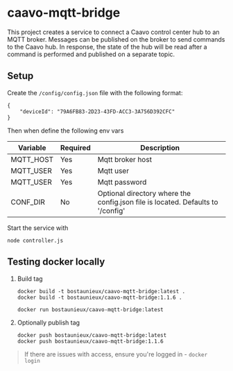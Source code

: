 # caavo-mqtt-bridge

This project creates a service to connect a Caavo control center hub to an MQTT broker. Messages can be published on the broker to send commands to the Caavo hub. In response, the state of the hub will be read after a command is performed and published on a separate topic.

## Setup

Create the `/config/config.json` file with the following format:

```
{
    "deviceId": "79A6FB83-2D23-43FD-ACC3-3A756D392CFC"
}
```

Then when define the following env vars

| Variable  | Required | Description      |
| ----------| -------- | ----------------
| MQTT_HOST | Yes      | Mqtt broker host |
| MQTT_USER | Yes      | Mqtt user        |
| MQTT_USER | Yes      | Mqtt password    |
| CONF_DIR  | No       | Optional directory where the config.json file is located. Defaults to '/config' |

Start the service with
```
node controller.js
```

## Testing docker locally

1. Build tag
	```
	docker build -t bostaunieux/caavo-mqtt-bridge:latest .
	docker build -t bostaunieux/caavo-mqtt-bridge:1.1.6 .
	
	docker run bostaunieux/caavo-mqtt-bridge:latest
	```
3. Optionally publish tag
	```
	docker push bostaunieux/caavo-mqtt-bridge:latest
	docker push bostaunieux/caavo-mqtt-bridge:1.1.6
	```

> If there are issues with access, ensure you're logged in - `docker login`
